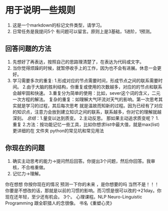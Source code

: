 # 用于说明一些规则

1. 这是一个markdown的标记文件类型，请学习。
2. 日常任务是我提问5个 有问题可以留言。原则上是3基础，1进阶，1预测。

## 回答问题的方法

1. 先想好了再表达，按照自己的思路理清楚了，在表达为代码或文字。
2. 当你觉得烦躁的时候，就暂停收手上的工作，因为也不会有进展。休息一会更好。
3. 学习需要多次的重复: 1.形成对应的节点需要时间，形成节点之间的联系需要时间。
                     2.由于大脑的胜利结构，你重复或使用的次数越多，对应的的节点和联系会越牢固和快速。
                     3.重复分为简单的使用：比如，sever这个词的含义，二元一次方程的解法。
                        复杂的重复：如理解大气环流对天气的影响。第一次思考其实就是学习的过程，其后每次思考 就是温故而知新的过程。因为已经有了对应的知识点，注意力会放到建立知识之间的联系，联系越多，你对它的理解就越深刻。
                    *总结*：1.量变以达到质变。
                            2.主动反思。
                    那如果主动追求质变呢？
                        1.重复
                        2.方法：按功能记忆一些工具，比如你想求list中最大值，就是max(list)
                        更详细的在 文件夹 python的常见坑和常见用法

## 你现在的问题

1. 确实主动思考的能力->提问然后回答。你提出3个问题，然后你回答。我审核，不合格重做。
2. 记忆力->理解。

你在想想 你按你现在的情况 预测一下你的未来 ，是你想要的吗
当然不是！！！
你要是不想改的话，那就是以前的习惯的影响。而习惯是很可以改的->21day。你现在还年轻，至少还有机会。
3个。
心理课程。NLP Neuro-Linguistic Programming 跟全职猎人的念很像。 书名《重塑心灵》
